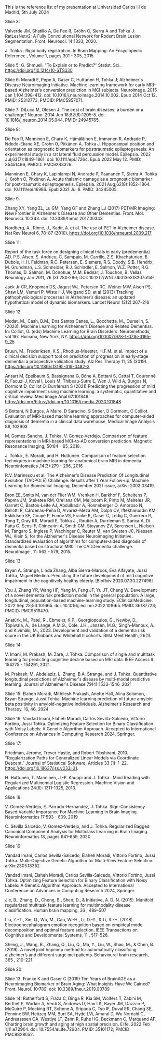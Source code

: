This is the reference list of my presentation at Universidad Carlos III de Madrid, 5th July 2024

Slide 3: 

Valverde JM, Shatillo A, De Feo R, Gröhn O, Sierra A and Tohka J. RatLesNetv2: A Fully Convolutional Network for Rodent Brain Lesion Segmentation. Front. Neurosci. 14:1333, 2020.

J. Tohka . Rigid body registration. In Brain Mapping: An Encyclopedic Reference , Volume 1, pages 301 - 305, 2015.

Slide 5: G. Shmueli. "To Explain or to Predict?" Statist. Sci.. https://doi.org/10.1214/10-STS330

Slide 6: Moradi E, Pepe A, Gaser C, Huttunen H, Tohka J; Alzheimer's Disease Neuroimaging Initiative. Machine learning framework for early MRI-based Alzheimer's conversion prediction in MCI subjects. Neuroimage. 2015 Jan 1;104:398-412. doi: 10.1016/j.neuroimage.2014.10.002. Epub 2014 Oct 12. PMID: 25312773; PMCID: PMC5957071.

Slide 7: DiLuca M, Olesen J. The cost of brain diseases: a burden or a challenge? Neuron. 2014 Jun 18;82(6):1205-8. doi: 10.1016/j.neuron.2014.05.044. PMID: 24945765.

Slide 8:

De Feo R, Manninen E, Chary K, Hämäläinen E, Immonen R, Andrade P, Ndode-Ekane XE, Gröhn O, Pitkänen A, Tohka J. Hippocampal position and orientation as prognostic biomarkers for posttraumatic epileptogenesis: An experimental study in a rat lateral fluid percussion model. Epilepsia. 2022 Jul;63(7):1849-1861. doi: 10.1111/epi.17264. Epub 2022 May 12. PMID: 35451496; PMCID: PMC9283326.

Manninen E, Chary K, Lapinlampi N, Andrade P, Paananen T, Sierra A, Tohka J, Gröhn O, Pitkänen A. Acute thalamic damage as a prognostic biomarker for post-traumatic epileptogenesis. Epilepsia. 2021 Aug;62(8):1852-1864. doi: 10.1111/epi.16986. Epub 2021 Jul 9. PMID: 34245005.

Slide 9:

Zhang XY, Yang ZL, Lu GM, Yang GF and Zhang LJ (2017) PET/MR Imaging: New Frontier in Alzheimer's Disease and Other Dementias. Front. Mol. Neurosci. 10:343. doi: 10.3389/fnmol.2017.00343

Nordberg, A., Rinne, J., Kadir, A. et al. The use of PET in Alzheimer disease. Nat Rev Neurol 6, 78–87 (2010). https://doi.org/10.1038/nrneurol.2009.217

Slide 11:

Report of the task force on designing clinical trials in early (predementia) AD. P.S. Aisen, S. Andrieu, C. Sampaio, M. Carrillo, Z.S. Khachaturian, B. Dubois, H.H. Feldman, R.C. Petersen, E. Siemers, R.S. Doody, S.B. Hendrix, M. Grundman, L.S. Schneider, R.J. Schindler, E. Salmon, W.Z. Potter, R.G. Thomas, D. Salmon, M. Donohue, M.M. Bednar, J. Touchon, B. Vellas Neurology Jan 2011, 76 (3) 280-286; DOI: 10.1212/WNL.0b013e318207b1b9

Jack Jr CR, Knopman DS, Jagust WJ, Petersen RC, Weiner MW, Aisen PS, Shaw LM, Vemuri P, Wiste HJ, Weigand SD, et al (2013) Tracking pathophysiological processes in Alzheimer’s disease: an updated hypothetical model of dynamic biomarkers. Lancet Neurol 12(2):207–216

Slide 12:

Modat, M., Cash, D.M., Dos Santos Canas, L., Bocchetta, M., Ourselin, S. (2023). Machine Learning for Alzheimer’s Disease and Related Dementias. In: Colliot, O. (eds) Machine Learning for Brain Disorders. Neuromethods, vol 197. Humana, New York, NY. https://doi.org/10.1007/978-1-0716-3195-9_25

Bruun, M., Frederiksen, K.S., Rhodius-Meester, H.F.M. et al. Impact of a clinical decision support tool on prediction of progression in early-stage dementia: a prospective validation study. Alz Res Therapy 11, 25 (2019). https://doi.org/10.1186/s13195-019-0482-3

Ansart M, Epelbaum S, Bassignana G, Bône A, Bottani S, Cattai T, Couronné R, Faouzi J, Koval I, Louis M, Thibeau-Sutre E, Wen J, Wild A, Burgos N, Dormont D, Colliot O, Durrleman S (2021) Predicting the progression of mild cognitive impairment using machine learning: a systematic, quantitative and critical review. Med Image Anal 67:101848. https://doi.org/https://doi.org/10.1016/j.media.2020.101848

S Bottani, N Burgos, A Maire, D Saracino, S Ströer, D Dormont, O Colliot. Evaluation of MRI-based machine learning approaches for computer-aided diagnosis of dementia in a clinical data warehouse, Medical Image Analysis 89, 102903

M. Gomez-Sancho, J. Tohka, V. Gomez-Verdejo. Comparison of feature representations in MRI-based MCI-to-AD conversion prediction. Magnetic Resonance Imaging, 50:84 - 95, 2018.

J. Tohka , E. Moradi, and H. Huttunen. Comparison of feature selection techniques in machine learning for anatomical brain MRI in dementia. Neuroinfomatics ,14(3):279 - 296, 2016

R.V. Marinescu et al. The Alzheimer's Disease Prediction Of Longitudinal Evolution (TADPOLE) Challenge: Results after 1 Year Follow-up, Machine Learning for Biomedical Imaging, December 2021 issue, arXiv: 2002.03419.

Bron EE, Smits M, van der Flier WM, Vrenken H, Barkhof F, Scheltens P, Papma JM, Steketee RM, Orellana CM, Meijboom R, Pinto M, Meireles JR, Garrett C, Bastos-Leite AJ, Abdulkadir A, Ronneberger O, Amoroso N, Bellotti R, Cárdenas-Peña D, Álvarez-Meza AM, Dolph CV, Iftekharuddin KM, Eskildsen SF, Coupé P, Fonov VS, Franke K, Gaser C, Ledig C, Guerrero R, Tong T, Gray KR, Moradi E, Tohka J , Routier A, Durrleman S, Sarica A, Di Fatta G, Sensi F, Chincarini A, Smith GM, Stoyanov ZV, Sørensen L, Nielsen M, Tangaro S, Inglese P, Wachinger C, Reuter M, van Swieten JC, Niessen WJ, Klein S; for the Alzheimer's Disease Neuroimaging Initiative. Standardized evaluation of algorithms for computer-aided diagnosis of dementia based on structural MRI: The CADDementia challenge. NeuroImage , 11: 562 - 579, 2015.

Slide 13:

Bryan A. Strange, Linda Zhang, Alba Sierra-Marcos, Eva Alfayate, Jussi Tohka, Miguel Medina. Predicting the future development of mild cognitive impairment in the cognitively healthy elderly. [BioRxiv 2020.07.30.227496]

You J, Zhang YR, Wang HF, Yang M, Feng JF, Yu JT, Cheng W. Development of a novel dementia risk prediction model in the general population: A large, longitudinal, population-based machine-learning study. EClinicalMedicine. 2022 Sep 23;53:101665. doi: 10.1016/j.eclinm.2022.101665. PMID: 36187723; PMCID: PMC9519470.

Anatürk, M., Patel, R., Ebmeier, K.P., Georgiopoulos, G., Newby, D., Topiwala, A., de Lange, A.M.G., Cole, J.H., Jansen, M.G., Singh-Manoux, A. and Kivimäki, M., 2023. Development and validation of a dementia risk score in the UK Biobank and Whitehall II cohorts. BMJ Ment Health, 26(1).

Slide 14:

V. Imani, M. Prakash, M. Zare, J. Tohka. Comparison of single and multitask learning for predicting cognitive decline based on MRI data. IEEE Access 9: 154275 - 154291, 2021.

M. Prakash, M. Abdelaziz, L. Zhang, B.A. Strange, and J. Tohka. Quantitative longitudinal predictions of Alzheimer's disease by multi-modal predictive learning. Journal of Alzheimer's Disease 79(4):1533-1546, 2021

Slide 15: Elaheh Moradi, Mithilesh Prakash, Anette Hall, Alina Solomon, Bryan Strange, Jussi Tohka. Machine learning prediction of future amyloid beta positivity in amyloid-negative individuals. Alzheimer's Research and Therapy, 16, 46, 2024

Slide 16: Vandad Imani, Elaheh Moradi, Carlos Sevilla-Salcedo, Vittorio Fortino, Jussi Tohka. Optimizing Feature Selection for Binary Classification with Noisy Labels: A Genetic Algorithm Approach. Accepted to International Conference on Advances in Computing Research 2024, Springer.

Slide 17: 

Friedman, Jerome, Trevor Hastie, and Robert Tibshirani. 2010. “Regularization Paths for Generalized Linear Models via Coordinate Descent.” Journal of Statistical Software, Articles 33 (1): 1–22. https://doi.org/10.18637/jss.v033.i01.

H. Huttunen, T. Manninen, J.-P. Kauppi and J. Tohka . Mind Reading with Regularized Multinomial Logistic Regression. Machine Vision and Applications 24(6): 1311-1325, 2013.

Slide 18:

V. Gomez-Verdejo, E. Parrado-Hernandez, J. Tohka. Sign-Consistency Based Variable Importance For Machine Learning In Brain Imaging. Neuroinformatics 17:593 - 609, 2019

C. Sevilla Salcedo, V. Gomez-Verdejo, and J. Tohka.  Regularized Bagged Canonical Component Analysis for Multiclass Learning in Brain Imaging. Neuroinformatics 18, pages 641–659, 2020

Slide 19: 

Vandad Imani, Carlos Sevilla-Salcedo, Elaheh Moradi,  Vittorio Fortino, Jussi Tohka. Multi-Objective Genetic Algorithm for Multi-View Feature Selection. 	arXiv:2305.18352 

Vandad Imani, Elaheh Moradi, Carlos Sevilla-Salcedo, Vittorio Fortino, Jussi Tohka. Optimizing Feature Selection for Binary Classification with Noisy Labels: A Genetic Algorithm Approach. Accepted to International Conference on Advances in Computing Research 2024, Springer.

Jie, B., Zhang, D., Cheng, B., Shen, D., & Initiative, A. D. N. (2015). Manifold
regularized multitask feature learning for multimodality disease classification. Human brain mapping, 36 , 489–507

Liu, Z.-T., Xie, Q., Wu, M., Cao, W.-H., Li, D.-Y., & Li, S.-H. (2018). Electroencephalogram emotion recognition based on empirical mode decomposition and optimal feature selection. IEEE Transactions on Cognitive and
Developmental Systems, 11 , 517–526.

Sheng, J., Wang, B., Zhang, Q., Liu, Q., Ma, Y., Liu, W., Shao, M., & Chen,
B. (2019). A novel joint hcpmmp method for automatically classifying
alzheimer’s and different stage mci patients. Behavioural brain research,
365 , 210–221

Slide 20: 
 
Slide 13: Franke K and Gaser C (2019) Ten Years of BrainAGE as a Neuroimaging Biomarker of Brain Aging: What Insights Have We Gained? Front. Neurol. 10:789. doi: 10.3389/fneur.2019.00789

Slide 14: Rutherford S, Fraza C, Dinga R, Kia SM, Wolfers T, Zabihi M, Berthet P, Worker A, Verdi S, Andrews D, Han LK, Bayer JM, Dazzan P, McGuire P, Mocking RT, Schene A, Sripada C, Tso IF, Duval ER, Chang SE, Penninx BW, Heitzeg MM, Burt SA, Hyde LW, Amaral D, Wu Nordahl C, Andreasssen OA, Westlye LT, Zahn R, Ruhe HG, Beckmann C, Marquand AF. Charting brain growth and aging at high spatial precision. Elife. 2022 Feb 1;11:e72904. doi: 10.7554/eLife.72904. PMID: 35101172; PMCID: PMC8828052.
